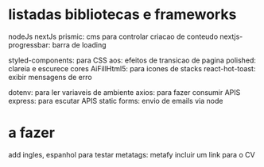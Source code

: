 # listadas bibliotecas e frameworks
nodeJs
nextJs
prismic: cms para controlar criacao de conteudo
nextjs-progressbar: barra de loading

styled-components: para CSS
aos: efeitos de transicao de pagina
polished: clareia e escurece cores
AiFillHtml5: para icones de stacks
react-hot-toast: exibir mensagens de erro

dotenv: para ler variaveis de ambiente
axios: para fazer consumir APIS
express: para escutar APIS
static forms: envio de emails via node

# a fazer
add ingles, espanhol
para testar metatags: metafy
incluir um link para o CV
